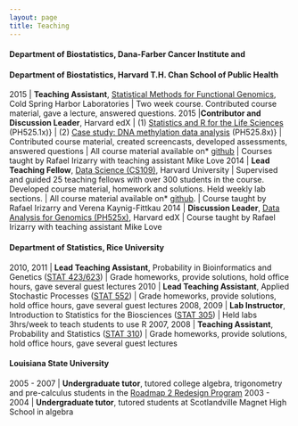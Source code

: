 ```yaml
---
layout: page
title: Teaching
---
```


#### Department of Biostatistics, Dana-Farber Cancer Institute and

#### Department of Biostatistics, Harvard T.H. Chan School of Public Health

2015 | **Teaching Assistant**, [Statistical Methods for Functional Genomics](http://meetings.cshl.edu/courses.aspx?course=c-data&year=15), Cold Spring Harbor Laboratories
| Two week course. Contributed course material, gave a lecture, answered questions. 
2015 |**Contributor and Discussion Leader**, Harvard edX
| (1) [Statistics and R for the Life Sciences](https://courses.edx.org/courses/HarvardX/PH525.1x/1T2015/info)
(PH525.1x)} 
| (2) [Case study: DNA methylation data analysis](https://courses.edx.org/courses/HarvardX/PH525.8x/1T2015/info) (PH525.8x)} 
| Contributed course material, created screencasts, developed assessments, answered questions
| All course material available on* [github](http://genomicsclass.github.io/book/pages/classes.html)
| Courses taught by Rafael Irizarry with teaching assistant Mike Love 
2014 | **Lead Teaching Fellow**, [Data Science (CS109)](http://cs109.github.io/2014/), Harvard University 
| Supervised and guided 25 teaching fellows with over 300 students in the course. Developed course material, homework and solutions. Held weekly lab sections.
| All course material available on* [github](https://github.com/cs109/2014). 
| Course taught by Rafael Irizarry and Verena Kaynig-Fittkau
2014 | **Discussion Leader**, [Data Analysis for Genomics (PH525x)](http://genomicsclass.github.io/book/), Harvard edX
| Course taught by Rafael Irizarry with teaching assistant Mike Love

#### Department of Statistics, Rice University 

2010, 2011 | **Lead Teaching Assistant**, Probability in Bioinformatics and Genetics ([STAT 423/623](http://statistics.rice.edu/feed/CoursesDisplay.aspx?CID=471))
| Grade homeworks, provide solutions, hold office hours, gave several guest lectures
2010 | **Lead Teaching Assistant**, Applied Stochastic Processes ([STAT 552](http://statistics.rice.edu/feed/CoursesDisplay.aspx?CID=444))
| Grade homeworks, provide solutions, hold office hours, gave several guest lectures
2008, 2009 | **Lab Instructor**, Introduction to Statistics for the Biosciences ([STAT 305](http://statistics.rice.edu/feed/CoursesDisplay.aspx?CID=373))
| Held labs 3hrs/week to teach students to use R
2007, 2008 | **Teaching Assistant**, Probability and Statistics ([STAT 310](http://statistics.rice.edu/feed/CoursesDisplay.aspx?CID=376))
| Grade homeworks, provide solutions, hold office hours, gave several guest lectures

#### Louisiana State University 

2005 - 2007 | **Undergraduate tutor**, tutored college algebra, trigonometry and pre-calculus students in the [Roadmap 2 Redesign Program](https://www.math.lsu.edu/dept/courses/1021/Redesign)
2003 - 2004 | **Undergraduate tutor**, tutored students at Scotlandville Magnet High School in algebra